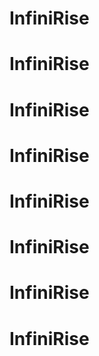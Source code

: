 # InfiniRise
# InfiniRise
# InfiniRise
# InfiniRise
# InfiniRise
# InfiniRise
# InfiniRise
# InfiniRise
